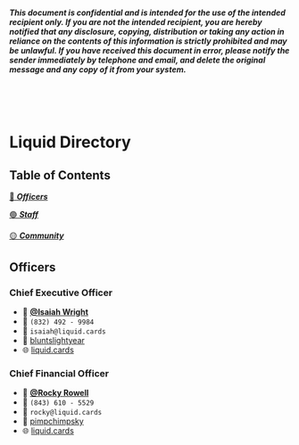 <!-- Confidential Document disclaimer -->
###### ***This document is confidential and is intended for the use of the intended recipient only. If you are not the intended recipient, you are hereby notified that any disclosure, copying, distribution or taking any action in reliance on the contents of this information is strictly prohibited and may be unlawful. If you have received this document in error, please notify the sender immediately by telephone and email, and delete the original message and any copy of it from your system.***

<br />
<br />

# Liquid Directory

## Table of Contents

[🔵 ***Officers***](##Officers)

[🟢 ***Staff***](##Staff)

[🟡 ***Community***](##Community)

## **Officers**

### Chief Executive Officer

* 🙂 [**@Isaiah Wright**](https://www.instagram.com/pot.tedplant)
* 📲 `(832) 492 - 9984`
* 📧 `isaiah@liquid.cards`
* 👾 [bluntslightyear](https://discordapp.com/users/518220774809796615)
* 🌐 [liquid.cards](https://liquid.cards)

### Chief Financial Officer

* 🙂 [**@Rocky Rowell**](https://www.instagram.com/pot.tedplant)
* 📲 `(843) 610 - 5529`
* 📧 `rocky@liquid.cards`
* 👾 [pimpchimpsky](https://discordapp.com/users/817214097506041877)
* 🌐 [liquid.cards](https://liquid.cards)

